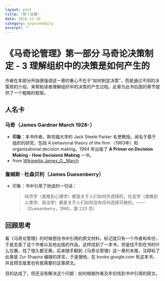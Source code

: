 ```yaml
---
layout: post
title: "所丫日报" 
date: 2016-12-10 
category: soyainedaily 
excerpt: ""
---
```


# 《马奇论管理》第一部分 马奇论决策制定 - 3 理解组织中的决策是如何产生的

作者在本部分开始便强调这一章的重心不在于“如何制定决策”，而是通过不同的决策观的介绍，来帮助读者理解组织中的决策的产生过程。此章为此书后面的章节提供了一个粗略的框架。

## 人名卡

### 马奇（James Gardner March 1928-）

- **印象**：本书作者。斯坦福大学的 Jack Steele Parker 名誉教授。闻名于基于组织的研究，包括 A behavioral theory of the firm （1963年）和 organizational decision making。1994 年出版了 __A Primer on Decision Making - How Decisions Making__ 一书。
- from [Wikipedia James_G._March](https://en.wikipedia.org/wiki/James_G._March)

### 詹姆斯 · 杜森贝利（James Duesenberry）

- 印象：书中引用了他说的一句话：
   > 经济学（类推到心理学）都是关于人们如何作选择的，社会学（类推到人类学、政治学）都是关于人们如何没有任何选择可做的。——（Duesenberry，1960，第 233 页）

## 回顾思考

看《马奇论管理》的时候想找书中引用的原文材料，标记就只有一个作者和年份，于是去查了这个作者以及他出版的作品，这样找到了一本书，但是找不到在书的什么位置，找了很久都无果。后来随手翻到《马奇论管理》这一章的末尾，注释标了此章是 Zur Shapira 编辑的序言，于是搜他，在 books.google.com 有这本书，并且预览版里也有我需要的这章原文。

目的达成了，但还没有解决这个问题：如何根据作者及年份找到书中引用的原文。
